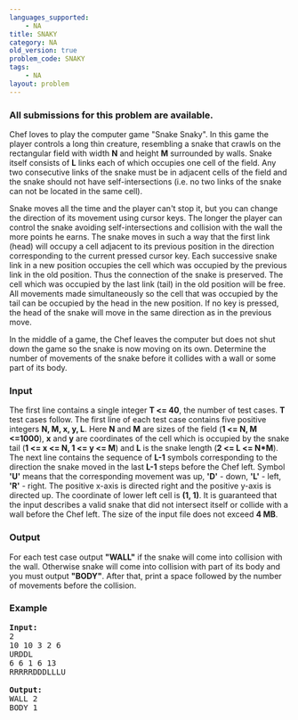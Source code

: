 ```yaml
---
languages_supported:
    - NA
title: SNAKY
category: NA
old_version: true
problem_code: SNAKY
tags:
    - NA
layout: problem
---
```

###  All submissions for this problem are available. 

Chef loves to play the computer game "Snake Snaky". In this game the player controls a long thin creature, resembling a snake that crawls on the rectangular field with width **N** and height **M** surrounded by walls. Snake itself consists of **L** links each of which occupies one cell of the field. Any two consecutive links of the snake must be in adjacent cells of the field and the snake should not have self-intersections (i.e. no two links of the snake can not be located in the same cell). 

Snake moves all the time and the player can't stop it, but you can change the direction of its movement using cursor keys. The longer the player can control the snake avoiding self-intersections and collision with the wall the more points he earns. The snake moves in such a way that the first link (head) will occupy a cell adjacent to its previous position in the direction corresponding to the current pressed cursor key. Each successive snake link in a new position occupies the cell which was occupied by the previous link in the old position. Thus the connection of the snake is preserved. The cell which was occupied by the last link (tail) in the old position will be free. All movements made simultaneously so the cell that was occupied by the tail can be occupied by the head in the new position. If no key is pressed, the head of the snake will move in the same direction as in the previous move. 

In the middle of a game, the Chef leaves the computer but does not shut down the game so the snake is now moving on its own. Determine the number of movements of the snake before it collides with a wall or some part of its body.

### Input

 The first line contains a single integer **T &lt;= 40**, the number of test cases. **T** test cases follow. The first line of each test case contains five positive integers **N, M, x, y, L**. Here **N** and **M** are sizes of the field (**1 &lt;= N, M &lt;=1000**), **x** and **y** are coordinates of the cell which is occupied by the snake tail (**1 &lt;= x &lt;= N, 1 &lt;= y &lt;= M**) and **L** is the snake length (**2 &lt;= L &lt;= N\*M**). The next line contains the sequence of **L-1** symbols corresponding to the direction the snake moved in the last **L-1** steps before the Chef left. Symbol **'U'** means that the corresponding movement was up, **'D'** - down, **'L'** - left, **'R'** - right. The positive x-axis is directed right and the positive y-axis is directed up. The coordinate of lower left cell is **(1, 1)**. It is guaranteed that the input describes a valid snake that did not intersect itself or collide with a wall before the Chef left. The size of the input file does not exceed **4 MB**.

### Output

 For each test case output **"WALL"** if the snake will come into collision with the wall. Otherwise snake will come into collision with part of its body and you must output **"BODY"**. After that, print a space followed by the number of movements before the collision.

### Example

<pre>
<b>Input:</b>
2
10 10 3 2 6
URDDL
6 6 1 6 13
RRRRRDDDLLLU

<b>Output:</b>
WALL 2
BODY 1

</pre>